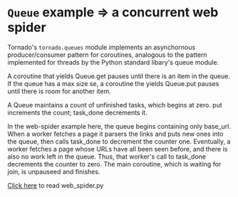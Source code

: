 # `Queue` example => a concurrent web spider

Tornado's `tornado.queues` module implements an asynchornous producer/consumer pattern for coroutines, analogous to the pattern implemented for threads by the Python standard libary's queue module.
<p></p>

A coroutine that yields Queue.get pauses until there is an item in the queue. If the queue has a max size se, a coroutine the yields Queue.put pauses until there is room for another item.
<p></p>

A Queue maintains a count of unfinished tasks, which begins at zero. put increments the count; task\_done decrements it.
<p></p>

In the web-spider example here, the queue begins containing only base\_url. When a worker fetches a page it parsers the links and puts new ones into the queue, then calls task\_done to decrement the counter one. Eventually, a worker fetches a page whose URLs have all been seen before, and there is also no work left in the queue. Thus, that worker's call to task\_done decrements the counter to zero. The main coroutine, which is waiting for join, is unpauseed and finishes.
<p></p>

[Click here](https://github.com/TauWu/review_note/tree/master/高级语言学习/Python学习/tornado/users_guide/code/web_spider.py) to read web\_spider.py
